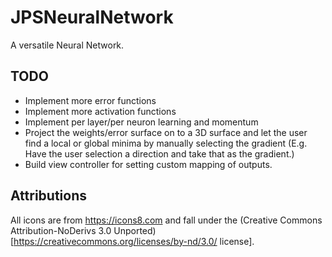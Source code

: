 # JPSNeuralNetwork
A versatile Neural Network.

## TODO
- Implement more error functions
- Implement more activation functions
- Implement per layer/per neuron learning and momentum
- Project the weights/error surface on to a 3D surface and let the user find a local or global minima by manually selecting the gradient (E.g. Have the user selection a direction and take that as the gradient.)
- Build view controller for setting custom mapping of outputs.

## Attributions
All icons are from https://icons8.com and fall under the (Creative Commons Attribution-NoDerivs 3.0 Unported)[https://creativecommons.org/licenses/by-nd/3.0/ license].
